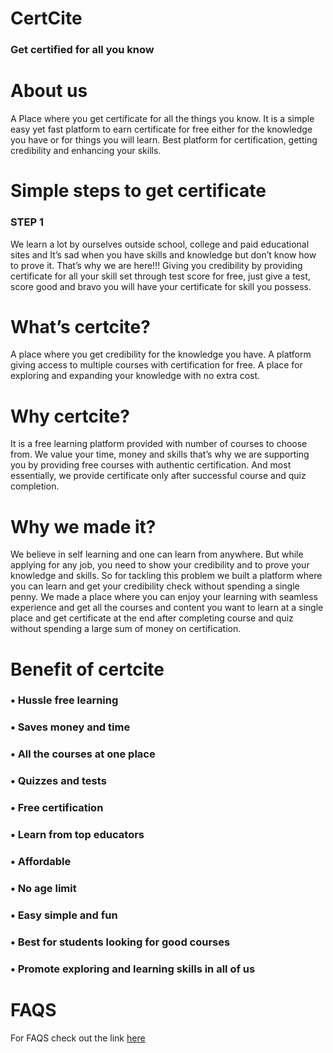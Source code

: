 # CertCite
### Get certified for all you know

# About us
A Place where you get certificate for all the things you know. It is a simple easy yet fast platform to earn certificate for free either for the knowledge you have or for things you will learn.
Best platform for certification, getting credibility and enhancing your skills.

# Simple steps to get certificate
### STEP 1

We learn a lot by ourselves outside school, college and paid educational sites and It’s sad when you have skills and knowledge but don’t know how to prove it.
That’s why we are here!!! Giving you credibility by providing certificate for all your skill set through test score for free, just give a test, score good and bravo you will have your certificate for skill you possess.

# What’s certcite?
A place where you get credibility for the knowledge you have. A platform giving access to multiple courses with certification for free. A place for exploring and expanding your knowledge with no extra cost.

# Why certcite?
It is a free learning platform provided with number of courses to choose from. We value your time, money and skills that’s why we are supporting you by providing free courses with authentic certification. And most essentially, we provide certificate only after successful course and quiz completion.

# Why we made it?
We believe in self learning and one can learn from anywhere. But while applying for any job, you need to show your credibility and to prove your knowledge and skills. So for tackling this problem we built a platform where you can learn and get your credibility check without spending a single penny. 
We made a place where you can enjoy your learning with seamless experience and get all the courses and content you want to learn at a single place and get certificate at the end after completing course and quiz without spending a large sum of money on certification.

# Benefit of certcite
### •	Hussle free learning
### •	Saves money and time
### •	All the courses at one place
### •	Quizzes and tests
### •	Free certification
### •	Learn from top educators
### •	Affordable
### •	No age limit
### •	Easy simple and fun
### •	Best for students looking for good courses
### •	Promote exploring and learning skills in all of us



# FAQS
For FAQS check out the link <a href="https://certcite.github.io/CertCite/help.html">here</a>

